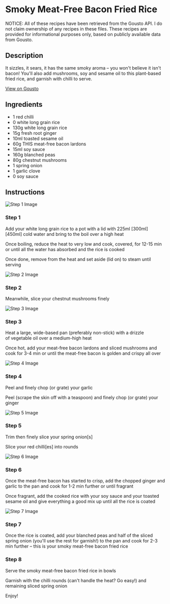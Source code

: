 # Smoky Meat-Free Bacon Fried Rice

NOTICE: All of these recipes have been retrieved from the Gousto API. I do not claim ownership of any recipes in these files. These recipes are provided for informational purposes only, based on publicly available data from Gousto.

## Description

It sizzles, it sears, it has the same smoky aroma – you won't believe it isn't bacon! You'll also add mushrooms, soy and sesame oil to this plant-based fried rice, and garnish with chilli to serve.

[View on Gousto](https://www.gousto.co.uk/recipes/cookbook/plant-based-smoky-bacon-fried-rice)

## Ingredients

- 1 red chilli
- 0 white long grain rice
- 130g white long grain rice
- 15g fresh root ginger
- 10ml toasted sesame oil
- 60g THIS meat-free bacon lardons
- 15ml soy sauce
- 160g blanched peas
- 80g chestnut mushrooms
- 1 spring onion
- 1 garlic clove
- 0 soy sauce

## Instructions

![Step 1 Image](https://production-media.gousto.co.uk/cms/recipe-step-image/step-1-1607967711397-x200.jpg)

### Step 1

Add your white long grain rice to a pot with a lid with 225ml <span class="text-purple">[300ml]</span> <span class="text-danger">[450ml]</span> cold water and bring to the boil over a high heat

Once boiling, reduce the heat to very low and cook, covered, for 12-15 min or until all the water has absorbed and the rice is cooked

Once done, remove from the heat and set aside (lid on) to steam until serving

![Step 2 Image](https://production-media.gousto.co.uk/cms/recipe-step-image/step-2-1690275155676-x200.jpg)

### Step 2

Meanwhile, slice your chestnut mushrooms finely

![Step 3 Image](https://production-media.gousto.co.uk/cms/recipe-step-image/step-3-copy-1690275159949-x200.jpg)

### Step 3

Heat a large, wide-based pan (preferably non-stick) with a drizzle of vegetable oil over a medium-high heat

Once hot, add your meat-free bacon lardons and sliced mushrooms and cook for 3-4 min or until the meat-free bacon is golden and crispy all over

![Step 4 Image](https://production-media.gousto.co.uk/cms/recipe-step-image/step-4-1607967750751-x200.jpg)

### Step 4

Peel and finely chop (or grate) your garlic

Peel (scrape the skin off with a teaspoon) and finely chop (or grate) your ginger

![Step 5 Image](https://production-media.gousto.co.uk/cms/recipe-step-image/step-5-1607967771668-x200.jpg)

### Step 5

Trim then finely slice your spring onion[s]

Slice your red chilli[es] into rounds

![Step 6 Image](https://production-media.gousto.co.uk/cms/recipe-step-image/step-6-1690275165723-x200.jpg)

### Step 6

Once the meat-free bacon has started to crisp, add the chopped ginger and garlic to the pan and cook for 1-2 min further or until fragrant

Once fragrant, add the cooked rice with your soy sauce and your toasted sesame oil and give everything a good mix up until all the rice is coated

![Step 7 Image](https://production-media.gousto.co.uk/cms/recipe-step-image/step-7-copy-1690275169175-x200.jpg)

### Step 7

Once the rice is coated, add your blanched peas and half of the sliced spring onion (you'll use the rest for garnish!) to the pan and cook for 2-3 min further – this is your smoky meat-free bacon fried rice

### Step 8

Serve the smoky meat-free bacon fried rice in bowls

Garnish with the chilli rounds (can't handle the heat? Go easy!) and remaining sliced spring onion

Enjoy!


